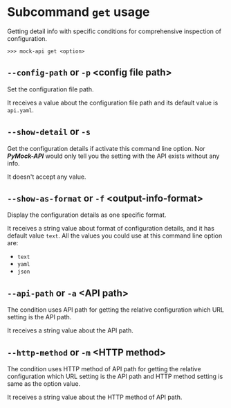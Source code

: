 # Subcommand ``get`` usage

Getting detail info with specific conditions for comprehensive inspection of configuration.

```console
>>> mock-api get <option>
```


## ``--config-path`` or ``-p`` <config file path\>

Set the configuration file path.

It receives a value about the configuration file path and its default value is ``api.yaml``.


## ``--show-detail`` or ``-s``

Get the configuration details if activate this command line option. Nor **_PyMock-API_** would only tell you the setting 
with the API exists without any info.

It doesn't accept any value.


## ``--show-as-format`` or ``-f`` <output-info-format\>

Display the configuration details as one specific format.

It receives a string value about format of configuration details, and it has default value ``text``. All the values you
could use at this command line option are:

  * ``text``
  * ``yaml``
  * ``json``


## ``--api-path`` or ``-a`` <API path\>

The condition uses API path for getting the relative configuration which URL setting is the API path.

It receives a string value about the API path.


## ``--http-method`` or ``-m`` <HTTP method\>

The condition uses HTTP method of API path for getting the relative configuration which URL setting is the API path and
HTTP method setting is same as the option value.

It receives a string value about the HTTP method of API path.
